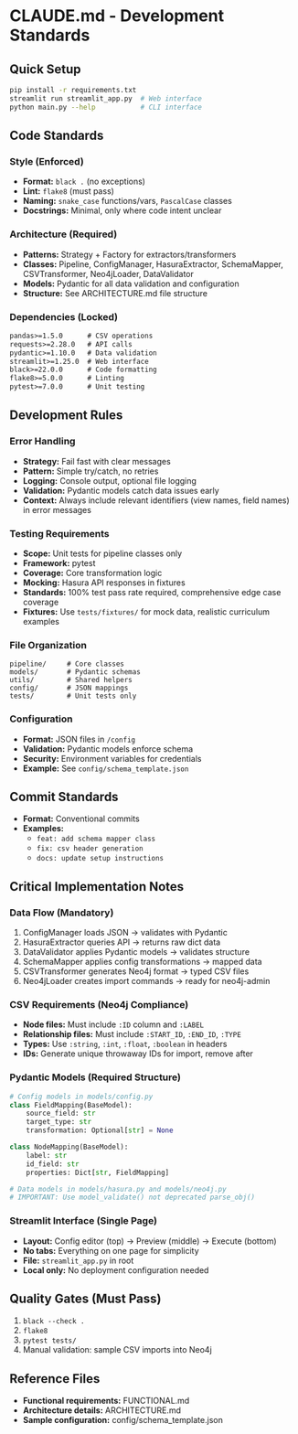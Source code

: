# CLAUDE.md - Development Standards

## Quick Setup
```bash
pip install -r requirements.txt
streamlit run streamlit_app.py  # Web interface
python main.py --help           # CLI interface
```

## Code Standards

### Style (Enforced)
- **Format:** `black .` (no exceptions)
- **Lint:** `flake8` (must pass)
- **Naming:** `snake_case` functions/vars, `PascalCase` classes
- **Docstrings:** Minimal, only where code intent unclear

### Architecture (Required)
- **Patterns:** Strategy + Factory for extractors/transformers
- **Classes:** Pipeline, ConfigManager, HasuraExtractor, SchemaMapper, CSVTransformer, Neo4jLoader, DataValidator
- **Models:** Pydantic for all data validation and configuration
- **Structure:** See ARCHITECTURE.md file structure

### Dependencies (Locked)
```txt
pandas>=1.5.0      # CSV operations
requests>=2.28.0   # API calls
pydantic>=1.10.0   # Data validation
streamlit>=1.25.0  # Web interface
black>=22.0.0      # Code formatting
flake8>=5.0.0      # Linting
pytest>=7.0.0      # Unit testing
```

## Development Rules

### Error Handling
- **Strategy:** Fail fast with clear messages
- **Pattern:** Simple try/catch, no retries
- **Logging:** Console output, optional file logging
- **Validation:** Pydantic models catch data issues early
- **Context:** Always include relevant identifiers (view names, field names) in error messages

### Testing Requirements
- **Scope:** Unit tests for pipeline classes only
- **Framework:** pytest
- **Coverage:** Core transformation logic
- **Mocking:** Hasura API responses in fixtures
- **Standards:** 100% test pass rate required, comprehensive edge case coverage
- **Fixtures:** Use `tests/fixtures/` for mock data, realistic curriculum examples

### File Organization
```
pipeline/     # Core classes
models/       # Pydantic schemas
utils/        # Shared helpers
config/       # JSON mappings
tests/        # Unit tests only
```

### Configuration
- **Format:** JSON files in `/config`
- **Validation:** Pydantic models enforce schema
- **Security:** Environment variables for credentials
- **Example:** See `config/schema_template.json`

## Commit Standards
- **Format:** Conventional commits
- **Examples:**
  - `feat: add schema mapper class`
  - `fix: csv header generation`
  - `docs: update setup instructions`

## Critical Implementation Notes

### Data Flow (Mandatory)
1. ConfigManager loads JSON → validates with Pydantic
2. HasuraExtractor queries API → returns raw dict data
3. DataValidator applies Pydantic models → validates structure
4. SchemaMapper applies config transformations → mapped data
5. CSVTransformer generates Neo4j format → typed CSV files
6. Neo4jLoader creates import commands → ready for neo4j-admin

### CSV Requirements (Neo4j Compliance)
- **Node files:** Must include `:ID` column and `:LABEL`
- **Relationship files:** Must include `:START_ID`, `:END_ID`, `:TYPE`
- **Types:** Use `:string`, `:int`, `:float`, `:boolean` in headers
- **IDs:** Generate unique throwaway IDs for import, remove after

### Pydantic Models (Required Structure)
```python
# Config models in models/config.py
class FieldMapping(BaseModel):
    source_field: str
    target_type: str
    transformation: Optional[str] = None

class NodeMapping(BaseModel):
    label: str
    id_field: str
    properties: Dict[str, FieldMapping]

# Data models in models/hasura.py and models/neo4j.py
# IMPORTANT: Use model_validate() not deprecated parse_obj()
```

### Streamlit Interface (Single Page)
- **Layout:** Config editor (top) → Preview (middle) → Execute (bottom)
- **No tabs:** Everything on one page for simplicity
- **File:** `streamlit_app.py` in root
- **Local only:** No deployment configuration needed

## Quality Gates (Must Pass)
1. `black --check .`
2. `flake8`
3. `pytest tests/`
4. Manual validation: sample CSV imports into Neo4j

## Reference Files
- **Functional requirements:** FUNCTIONAL.md
- **Architecture details:** ARCHITECTURE.md
- **Sample configuration:** config/schema_template.json